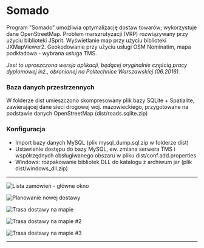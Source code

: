 # Somado
Program "Somado" umożliwia optymalizację dostaw towarów; wykorzystuje dane OpenStreetMap. Problem marszrutyzacji (VRP) rozwiązywany przy użyciu biblioteki JSprit. Wyświetlanie map przy użyciu biblioteki JXMapViewer2.
Geokodowanie przy użyciu usługi OSM Nominatim, mapa podkładowa - wybrana usługa TMS.

*Jest to uproszczona wersja aplikacji, będącej oryginalnie częścią pracy dyplomowej inż., obronionej na Politechnice Warszawskiej (06.2016).*
### Baza danych przestrzennych
W folderze dist umieszczono skompresowany plik bazy SQLite + Spatialite, zawierającej dane sieci drogowej woj. mazowieckiego, przygotowane na podstawie danych OpenStreetMap (dist/roads.sqlite.zip)

### Konfiguracja 
- Import bazy danych MySQL (plik mysql_dump.sql.zip w folderze dist)
- Ustawienie dostępu do bazy MySQL, ew. zmiana serwera TMS i współrzędnych obsługiwanego obszaru w pliku dist/conf.add.properties
- Windows: rozpakowanie bibliotek DLL do katalogu z archiwum jar (plik dist/windows_dll.zip)

----------

![Lista zamówień - główne okno](http://kaw.net.pl/somado_img/main_zamowienia.png)

![Planowanie nowej dostawy](http://kaw.net.pl/somado_img/nowa_dostawa_plan.png)

![Trasa dostawy na mapie](http://kaw.net.pl/somado_img/dostawa_trasa.png)

![Trasa dostawy na mapie #2](http://kaw.net.pl/somado_img/dostawa1_trasa1.png)

![Trasa dostawy na mapie #3](http://kaw.net.pl/somado_img/dostawa1_trasa1_wwa.png)

----------
